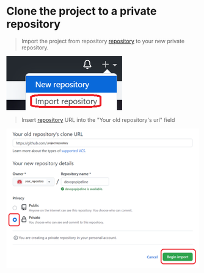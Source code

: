 # Clone the project to a private repository

>Import the project from repository 
[repository]
to your new private repository.

![Picture 31](../assets/step3pic1import.png)

>Insert [repository] URL into the "Your old repository's url" field

![Picture 32](../assets/step3pic2duplicateRepository.png)

<br/>

[repository]: https://github.com/softservedata/lv722.git
